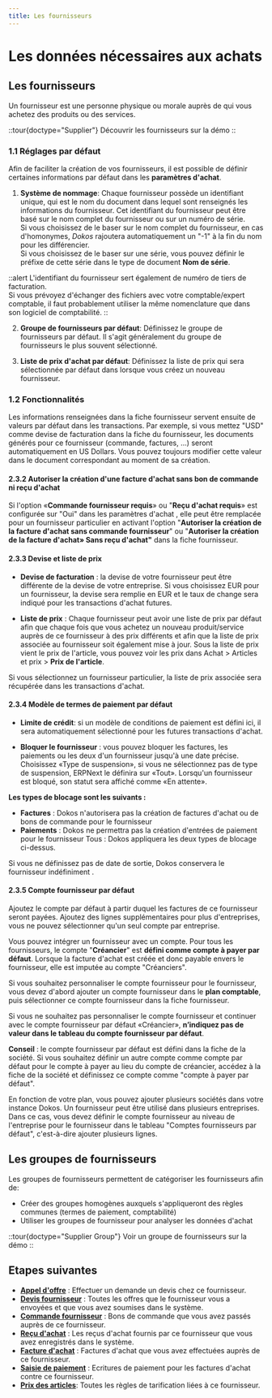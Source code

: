 ```yaml
---
title: Les fournisseurs
---
```


# Les données nécessaires aux achats

##  Les fournisseurs

Un fournisseur est une personne physique ou morale auprès de qui vous achetez des produits ou des services.

::tour{doctype="Supplier"}
Découvrir les fournisseurs sur la démo
::

### 1.1 Réglages par défaut

Afin de faciliter la création de vos fournisseurs, il est possible de définir certaines informations par défaut dans les **paramètres d'achat**.

1. **Système de nommage**: Chaque fournisseur possède un identifiant unique, qui est le nom du document dans lequel sont renseignés les informations du fournisseur. Cet identifiant du fournisseur peut être basé sur le nom complet du fournisseur ou sur un numéro de série.  
Si vous choisissez de le baser sur le nom complet du fournisseur, en cas d'homonymes, _Dokos_ rajoutera automatiquement un "-1" à la fin du nom pour les différencier.  
Si vous choisissez de le baser sur une série, vous pouvez définir le préfixe de cette série dans le type de document **Nom de série**. 

::alert
L'identifiant du fournisseur sert également de numéro de tiers de facturation.  
Si vous prévoyez d'échanger des fichiers avec votre comptable/expert comptable, il faut probablement utiliser la même nomenclature que dans son logiciel de comptabilité.
::

2. **Groupe de fournisseurs par défaut**: Définissez le groupe de fournisseurs par défaut. Il s'agit généralement du groupe de fournisseurs le plus souvent sélectionné.

3. **Liste de prix d'achat par défaut**: Définissez la liste de prix qui sera sélectionnée par défaut dans lorsque vous créez un nouveau fournisseur.

### 1.2 Fonctionnalités

Les informations renseignées dans la fiche fournisseur servent ensuite de valeurs par défaut dans les transactions.
Par exemple, si vous mettez "USD" comme devise de facturation dans la fiche du fournisseur, les documents générés pour ce fournisseur (commande, factures, ...) seront automatiquement en US Dollars. Vous pouvez toujours modifier cette valeur dans le document correspondant au moment de sa création.

#### 2.3.2 Autoriser la création d'une facture d'achat sans bon de commande ni reçu d'achat

Si l'option «**Commande fournisseur requis**» ou "**Reçu d'achat requis**» est configurée sur "Oui" dans les paramètres d'achat , elle peut être remplacée pour un fournisseur particulier en activant l'option "**Autoriser la création de la facture d'achat sans commande fournisseur**" ou "**Autoriser la création de la facture d'achat» Sans reçu d'achat"** dans la fiche fournisseur.

#### 2.3.3 Devise et liste de prix

- **Devise de facturation** : la devise de votre fournisseur peut être différente de la devise de votre entreprise. Si vous choisissez EUR pour un fournisseur, la devise sera remplie en EUR et le taux de change sera indiqué pour les transactions d'achat futures.

- **Liste de prix** : Chaque fournisseur peut avoir une liste de prix par défaut afin que chaque fois que vous achetez un nouveau produit/service auprès de ce fournisseur à des prix différents et afin que la liste de prix associée au fournisseur soit également mise à jour. Sous la liste de prix vient le prix de l'article, vous pouvez voir les prix dans Achat > Articles et prix > **Prix de l'article**.

Si vous sélectionnez un fournisseur particulier, la liste de prix associée sera récupérée dans les transactions d'achat.

#### 2.3.4 Modèle de termes de paiement par défaut

- **Limite de crédit**: si un modèle de conditions de paiement est défini ici, il sera automatiquement sélectionné pour les futures transactions d'achat.

- **Bloquer le fournisseur** : vous pouvez bloquer les factures, les paiements ou les deux d'un fournisseur jusqu'à une date précise. Choisissez «Type de suspension», si vous ne sélectionnez pas de type de suspension, ERPNext le définira sur «Tout». Lorsqu'un fournisseur est bloqué, son statut sera affiché comme «En attente».

**Les types de blocage sont les suivants :**
- **Factures** : Dokos n'autorisera pas la création de factures d'achat ou de bons de commande pour le fournisseur
- **Paiements** : Dokos ne permettra pas la création d'entrées de paiement pour le fournisseur
Tous : Dokos appliquera les deux types de blocage ci-dessus.

Si vous ne définissez pas de date de sortie, Dokos conservera le fournisseur indéfiniment .

#### 2.3.5 Compte fournisseur par défaut

Ajoutez le compte par défaut à partir duquel les factures de ce fournisseur seront payées. Ajoutez des lignes supplémentaires pour plus d'entreprises, vous ne pouvez sélectionner qu'un seul compte par entreprise.

Vous pouvez intégrer un fournisseur avec un compte. Pour tous les fournisseurs, le compte "**Créancier**" est **défini comme compte à payer par défaut**. Lorsque la facture d'achat est créée et donc payable envers le fournisseur, elle est imputée au compte "Créanciers".

Si vous souhaitez personnaliser le compte fournisseur pour le fournisseur, vous devez d'abord ajouter un compte fournisseur dans le **plan comptable**, puis sélectionner ce compte fournisseur dans la fiche fournisseur.

Si vous ne souhaitez pas personnaliser le compte fournisseur et continuer avec le compte fournisseur par défaut «Créancier», **n’indiquez pas de valeur dans le tableau du compte fournisseur par défaut**.

**Conseil** : le compte fournisseur par défaut est défini dans la fiche de la société. Si vous souhaitez définir un autre compte comme compte par défaut pour le compte à payer au lieu du compte de créancier, accédez à la fiche de la société et définissez ce compte comme "compte à payer par défaut".

En fonction de votre plan, vous pouvez ajouter plusieurs sociétés dans votre instance Dokos. Un fournisseur peut être utilisé dans plusieurs entreprises. Dans ce cas, vous devez définir le compte fournisseur au niveau de l'entreprise pour le fournisseur dans le tableau "Comptes fournisseurs par défaut", c'est-à-dire ajouter plusieurs lignes.


## Les groupes de fournisseurs

Les groupes de fournisseurs permettent de catégoriser les fournisseurs afin de:
- Créer des groupes homogènes auxquels s'appliqueront des règles communes (termes de paiement, comptabilité)
- Utiliser les groupes de fournisseur pour analyser les données d'achat

::tour{doctype="Supplier Group"}
Voir un groupe de fournisseurs sur la démo
::


## Etapes suivantes

- **[Appel d'offre](/achats/request-for-quotation)** : Effectuer un demande un devis chez ce fournisseur.
- **[Devis fournisseur](/achats/supplier-quote)** : Toutes les offres que le fournisseur vous a envoyées et que vous avez soumises dans le système.
- **[Commande fournisseur](/achats/order-supplier)** : Bons de commande que vous avez passés auprès de ce fournisseur.
- **[Reçu d'achat](/stocks/purchase-receipt)** : Les reçus d'achat fournis par ce fournisseur que vous avez enregistrés dans le système.
- **[Facture d'achat](/comptabilite/purchase-invoice)** : Factures d'achat que vous avez effectuées auprès de ce fournisseur.
- **[Saisie de paiement](/comptabilite/payment-entry)** : Ecritures de paiement pour les factures d'achat contre ce fournisseur.
- **[Prix des articles](/stocks/price-rules)**: Toutes les règles de tarification liées à ce fournisseur.